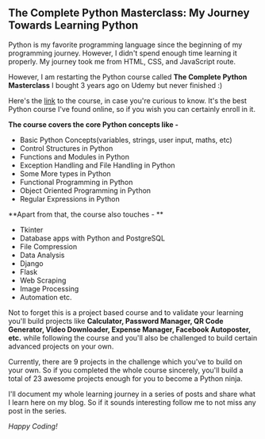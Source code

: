 ## The Complete Python Masterclass: My Journey Towards Learning Python

Python is my favorite programming language since the beginning of my programming journey. However, I didn't spend enough time learning it properly. My journey took me from HTML, CSS, and JavaScript route.

However, I am restarting the Python course called **The Complete Python Masterclass** I bought 3 years ago on Udemy but never finished :)

Here's the  [link](https://www.udemy.com/course/python-masterclass-course/)  to the course, in case you're curious to know. It's the best Python course I've found online, so if you wish you can certainly enroll in it.

**The course covers the core Python concepts like -**

- Basic Python Concepts(variables, strings, user input, maths, etc)
- Control Structures in Python
- Functions and Modules in Python
- Exception Handling and File Handling in Python
- Some More types in Python
- Functional Programming in Python
- Object Oriented Programming in Python
- Regular Expressions in Python

**Apart from that, the course also touches - **

- Tkinter
- Database apps with Python and PostgreSQL
- File Compression
- Data Analysis
- Django
- Flask
- Web Scraping
- Image Processing
- Automation etc.

Not to forget this is a project based course and to validate your learning you'll build projects like **Calculator, Password Manager, QR Code Generator, Video Downloader, Expense Manager, Facebook Autoposter, etc.** while following the course and you'll also be challenged to build certain advanced projects on your own. 

Currently, there are 9 projects in the challenge which you've to build on your own. So if you completed the whole course sincerely, you'll build a total of 23 awesome projects enough for you to become a Python ninja.

I'll document my whole learning journey in a series of posts and share what I learn here on my blog. So if it sounds interesting follow me to not miss any post in the series.

*Happy Coding!*


